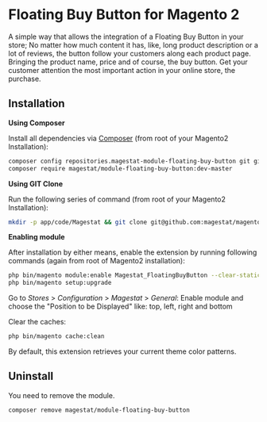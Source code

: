 Floating Buy Button for Magento 2
==================

A simple way that allows the integration of a Floating Buy Button in your store;
No matter how much content it has, like, long product description or a lot of 
reviews, the button follow your customers along each product page. Bringing the 
product name, price and of course, the buy button.
Get your customer attention the most important action in your online store, the 
purchase.

Installation
-------------
**Using Composer**


Install all dependencies via [Composer](https://getcomposer.org) (from root of 
your Magento2 Installation):
```sh
composer config repositories.magestat-module-floating-buy-button git git@github.com:magestat/magento2-floating-buy-button.git
composer require magestat/module-floating-buy-button:dev-master
```

**Using GIT Clone**

Run the following series of command (from root of your Magento2 Installation):
```sh
mkdir -p app/code/Magestat && git clone git@github.com:magestat/magento2-floating-buy-button.git app/code/Magestat/FloatingBuyButton
```

**Enabling module**

After installation by either means, enable the extension by running following 
commands (again from root of Magento2 installation):
```sh
php bin/magento module:enable Magestat_FloatingBuyButton --clear-static-content
php bin/magento setup:upgrade
```

Go to *Stores* > *Configuration* > *Magestat* > *General*:
Enable module and choose the "Position to be Displayed" like: top, left, right 
and bottom

Clear the caches:
```sh
php bin/magento cache:clean
```

By default, this extension retrieves your current theme color patterns.


Uninstall
-------------

You need to remove the module.
```sh
composer remove magestat/module-floating-buy-button
```